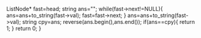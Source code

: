 ListNode* fast=head;
string ans="";
while(fast->next!=NULL){
ans=ans+to_string(fast->val);
fast=fast->next;
}
ans=ans+to_string(fast->val);
string cpy=ans;
reverse(ans.begin(),ans.end());
if(ans==cpy){
return 1;
}
return 0;
}